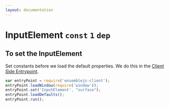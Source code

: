 ```yaml
---
layout: documentation
---
```


# InputElement `const` `1` `dep`



## To set the InputElement
Set constants before we load the default properties. We do this in the [Client Side Entrypoint](/website/docs/guides/client-side-entrypoint).

~~~javascript
var entryPoint = require('ensemblejs-client');
entryPoint.loadWindow(require('window'));
entryPoint.set('InputElement', "surface");
entryPoint.loadDefaults();
entryPoint.run();
~~~